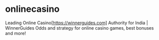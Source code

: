# onlinecasino
Leading Online Casino[https://winnerguides.com] Authority for India | WinnerGuides Odds and strategy for online casino games, best bonuses and more!
